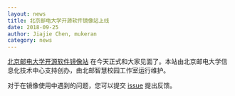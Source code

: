 ```yaml
---
layout: news
title: 北京邮电大学开源软件镜像站上线
date: 2018-09-25
author: Jiajie Chen, mukeran
category: news
---
```


[北京邮电大学开源软件镜像站](https://mirrors.bupt.edu.cn) 在今天正式和大家见面了。本站由北京邮电大学信息化技术中心支持创办，由北邮智慧校园工作室运行维护。

对于在镜像使用中遇到的问题，您可以提交 [issue](https://github.com/BYRIO/BYRIO-mirrors/issues) 提出反馈。
